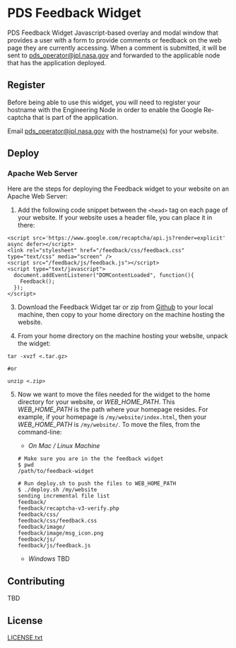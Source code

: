 # PDS Feedback Widget

PDS Feedback Widget Javascript-based overlay and modal window that provides a user with a form to provide comments or feedback on the web page they are currently accessing. When a comment is submitted, it will be sent to pds_operator@jpl.nasa.gov and forwarded to the applicable node that has the application deployed.


## Register

Before being able to use this widget, you will need to register your hostname with the Engineering Node in order to enable the Google Re-captcha that is part of the application.

Email pds_operator@jpl.nasa.gov with the hostname(s) for your website.


## Deploy 

### Apache Web Server

Here are the steps for deploying the Feedback widget to your website on an Apache Web Server:

1. Add the following code snippet between the `<head>` tag on each page of your website. If your website uses a header file, you can place it in there:
```
<script src='https://www.google.com/recaptcha/api.js?render=explicit' async defer></script>
<link rel="stylesheet" href="/feedback/css/feedback.css"  type="text/css" media="screen" />
<script src="/feedback/js/feedback.js"></script>
<script type="text/javascript">
  document.addEventListener("DOMContentLoaded", function(){
    Feedback();
  });
</script>
```

3. Download the Feedback Widget tar or zip from [Github](https://github.jpl.nasa.gov/PDSEN/feedback-widget/releases/latest) to your local machine, then copy to your home directory on the machine hosting the website.

4. From your home directory on the machine hosting your website, unpack the widget:
```
tar -xvzf <.tar.gz>

#or

unzip <.zip>
```

5. Now we want to move the files needed for the widget to the home directory for your website, or *WEB_HOME_PATH*. This *WEB_HOME_PATH* is the path where your homepage resides. For example, if your homepage is `/my/website/index.html`, then your *WEB_HOME_PATH* is `/my/website/`. To move the files, from the command-line:

   * *On Mac / Linux Machine*
   ```
   # Make sure you are in the the feedback widget
   $ pwd
   /path/to/feedback-widget

   # Run deploy.sh to push the files to WEB_HOME_PATH
   $ ./deploy.sh /my/website
   sending incremental file list
   feedback/
   feedback/recaptcha-v3-verify.php
   feedback/css/
   feedback/css/feedback.css
   feedback/image/
   feedback/image/msg_icon.png
   feedback/js/
   feedback/js/feedback.js   
   ```

   * *Windows*
   TBD

## Contributing
TBD

## License
[LICENSE.txt](LICENSE.txt)
